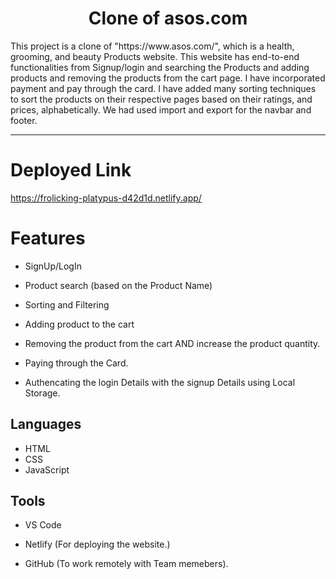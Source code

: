 <h1 align="center">Clone of asos.com</h1>
This project is a clone of "https://www.asos.com/", which is a health, grooming, and beauty Products website.
This website has end-to-end functionalities from Signup/login and searching the Products and adding products and removing the products from the cart page. I have incorporated payment and pay through the card. I have added many sorting techniques to sort the products on their respective pages based on their ratings, and prices, alphabetically. We had used import and export for the navbar and footer.
<hr>

# Deployed Link 

https://frolicking-platypus-d42d1d.netlify.app/

# Features

* SignUp/LogIn
 
* Product search (based on the Product Name)

* Sorting and Filtering

* Adding product to the cart 

* Removing  the product from the cart AND  increase the product quantity.

* Paying through the Card. 

* Authencating the login Details with the signup Details using Local Storage.

## Languages

* HTML
* CSS
* JavaScript

## Tools

* VS Code

* Netlify (For deploying the website.)

* GitHub (To work remotely with Team memebers).

